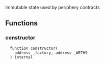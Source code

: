 Immutable state used by periphery contracts

## Functions

### constructor

```solidity
  function constructor(
    address _factory, address _WETH9
  ) internal
```

